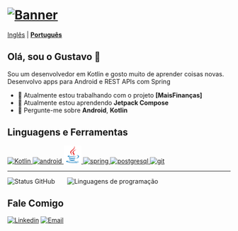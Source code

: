 # [![Banner](https://1.bp.blogspot.com/-7A4WynwLsMw/XbBpCXG8fHI/AAAAAAAAMt4/uOa1bpLskYgrwGbllhSu2SDj_Mig8SXJQCLcBGAsYHQ/s1600/2000_600px.gif)](https://github.com/gustxvo)

[Inglês](README.md) | **[Português](README.md)**

## Olá, sou o Gustavo 👋

Sou um desenvolvedor em Kotlin e gosto muito de aprender coisas novas. Desenvolvo apps para Android e REST APIs com Spring

- 🔭 Atualmente estou trabalhando com o projeto **[MaisFinanças]**
- 🌱 Atualmente estou aprendendo **Jetpack Compose**
- 💬 Pergunte-me sobre **Android**, **Kotlin**

## Linguagens e Ferramentas

<a href="https://kotlinlang.org"> <img src="https://www.vectorlogo.zone/logos/kotlinlang/kotlinlang-icon.svg" alt="Kotlin" width="40" height="40"/> </a> <a href="https://developer.android.com"> <img src="https://www.vectorlogo.zone/logos/android/android-icon.svg" alt="android" width="40" height="40"/> </a> <a href="https://www.java.com"> <img src="https://raw.githubusercontent.com/devicons/devicon/master/icons/java/java-original.svg" alt="java" width="40" height="40"/> </a> <a href="https://spring.io/"> <img src="https://www.vectorlogo.zone/logos/springio/springio-ar21.svg" alt="spring" height="45"/> </a> <a href="https://www.postgresql.org"> <img src="https://www.vectorlogo.zone/logos/postgresql/postgresql-icon.svg" alt="postgresql" width="40" height="40"/> </a> <a href="https://git-scm.com/"> <img src="https://www.vectorlogo.zone/logos/git-scm/git-scm-icon.svg" alt="git" width="40" height="40"/> </a>

---

![Status GitHub](https://github-readme-stats.vercel.app/api?username=gustxvo&show_icons=true&theme=tokyonight&hide=stars,prs,issues) &nbsp; &nbsp; &nbsp; ![Linguagens de programação](https://github-readme-stats.vercel.app/api/top-langs/?username=gustxvo&layout=compact&theme=tokyonight&hide=Shell)

## Fale Comigo

[![Linkedin](https://img.shields.io/badge/LinkedIn-0077B5?style=for-the-badge&logo=linkedin&logoColor=white)](https://www.linkedin.com/in/gustavo-almeida-carvalho-39b22b219)
[![Email](https://img.shields.io/badge/Gmail-D14836?style=for-the-badge&logo=gmail&logoColor=white)](mailto:gualmeida2004@gmail.com)
